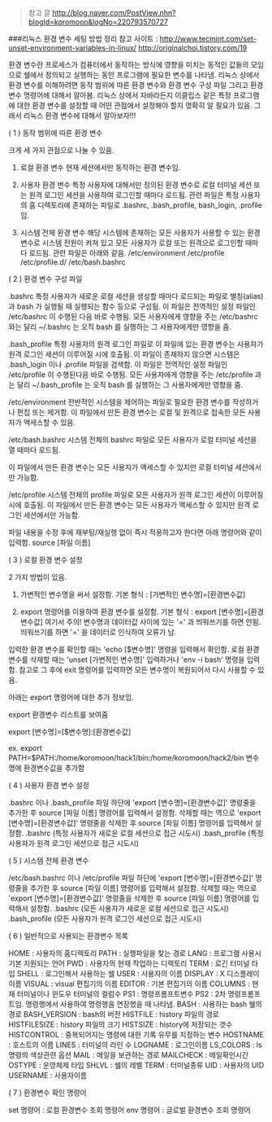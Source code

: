 > 참고 글
> http://blog.naver.com/PostView.nhn?blogId=koromoon&logNo=220793570727

###리눅스 환경 변수 세팅 방법 정리
참고 사이트 :
http://www.tecmint.com/set-unset-environment-variables-in-linux/
http://originalchoi.tistory.com/19


환경 변수란 프로세스가 컴퓨터에서 동작하는 방식에 영향을 미치는 동적인 값들의 모임으로 쉘에서 정의되고 실행하는 동안 프로그램에 필요한 변수를 나타냄.
리눅스 상에서 환경 변수를 이해하려면 동작 범위에 따른 환경 변수와 환경 변수 구성 파일 그리고 환경 변수 명령어에 대해서 알아봄.
리눅스 상에서 자바라든지 이클립스 같은 특정 프로그램에 대한 환경 변수를 설정할 때 어떤 관점에서 설정해야 할지 명확히 알 필요가 있음.
그래서 리눅스 환경 변수에 대해서 알아보자!!!



( 1 ) 동작 범위에 따른 환경 변수



크게 세 가지 관점으로 나눌 수 있음.



1. 로컬 환경 변수
현재 세션에서만 동작하는 환경 변수임.



2. 사용자 환경 변수
특정 사용자에 대해서만 정의된 환경 변수로 로컬 터미널 세션 또는 원격 로그인 세션을 사용하여 로그인할 때마다 로드됨.
관련 파일은 특정 사용자의 홈 디렉토리에 존재하는 파일로 .bashrc, .bash_profile, bash_login, .profile 임.



3. 시스템 전체 환경 변수
해당 시스템에 존재하는 모든 사용자가 사용할 수 있는 환경 변수로 시스템 전원이 켜져 있고 모든 사용자가 로컬 또는 원격으로 로그인할 때마다 로드됨.
관련 파일은 아래와 같음.
/etc/environment
/etc/profile
/etc/profile.d/
/etc/bash.bashrc









( 2 ) 환경 변수 구성 파일



.bashrc
특정 사용자가 새로운 로컬 세션을 생성할 때마다 로드되는 파일로 별칭(alias)과 bash 가 실행될 때 실행되는 함수 등으로 구성됨.
이 파일은 전역적인 설정 파일인 /etc/bashrc 이 수행된 다음 바로 수행됨.
모든 사용자에게 영향을 주는 /etc/bashrc 와는 달리 ~/.bashrc 는 오직 bash 를 실행하는 그 사용자에게만 영향을 줌.



.bash_profile
특정 사용자의 원격 로그인 파일로 이 파일에 있는 환경 변수는 사용자가 원격 로그인 세션이 이루어질 시에 호출됨.
이 파일이 존재하지 않으면 시스템은 .bash_login 이나 .profile 파일을 검색함.
이 파일은 전역적인 설정 파일인 /etc/profile 이 수행된다음 바로 수행됨.
모든 사용자에게 영향을 주는 /etc/profile 과는 달리 ~/.bash_profile 는 오직 bash 를 실행하는 그 사용자에게만 영향을 줌.



/etc/environment
전반적인 시스템을 제어하는 파일로 필요한 환경 변수를 작성하거나 편집 또는 제거함.
이 파일에서 만든 환경 변수는 로컬 및 원격으로 접속한 모든 사용자가 액세스할 수 있음.



/etc/bash.bashrc
시스템 전체의 bashrc 파일로 모든 사용자가 로컬 터미널 세션을 열 때마다 로드됨.

이 파일에서 만든 환경 변수는 모든 사용자가 액세스할 수 있지만 로컬 터미널 세션에서만 가능함.




/etc/profile
시스템 전체의 profile 파일로 모든 사용자가 원격 로그인 세션이 이루어질 시에 호출됨.
이 파일에서 만든 환경 변수는 모든 사용자가 액세스할 수 있지만 원격 로그인 세션에서만 가능함.




파일 내용을 수정 후에 재부팅/재실행 없이 즉시 적용하고자 한다면 아래 명령어와 같이 입력함.
source [파일 이름]









( 3 ) 로컬 환경 변수 설정




2 가지 방법이 있음.






1. 가변적인 변수명을 써서 설정함.
기본 형식 : [가변적인 변수명]=[환경변수값]






2. export 명령어를 이용하여 환경 변수를 설정함.
기본 형식 : export [변수명]=[환경변수값]
여기서 주의! 변수명과 데이터값 사이에 있는 '=' 과 띄워쓰기를 하면 안됨.
띄워쓰기를 하면 '=' 을 데이터로 인식하여 오류가 남.



입력한 환경 변수를 확인할 때는 'echo [$변수명]' 명령을 입력해서 확인함.
로컬 환경 변수를 삭제할 때는 'unset [가변적인 변수명]' 입력하거나 'env -i bash' 명령을 입력함.
참고로 그 후에 exit 명령어를 입력하면 모든 변수명이 복원되어서 다시 사용할 수 있음.




아래는 export 명령어에 대한 추가 정보임.

export
환경변수 리스트를 보여줌

export [변수명]=[$변수명]:[환경변수값]

ex. export PATH=$PATH:/home/koromoon/hack1/bin:/home/koromoon/hack2/bin
변수명에 환경변수값을 추가함






( 4 ) 사용자 환경 변수 설정


.bashrc 이나 .bash_profile 파일 하단에 'export [변수명]=[환경변수값]' 명령줄을 추가한 후 source [파일 이름] 명령어를 입력해서 설정함.
삭제할 때는 역으로 'export [변수명]=[환경변수값]' 명령줄을 삭제한 후 source [파일 이름] 명령어를 입력해서 설정함.
.bashrc (특정 사용자가 새로운 로컬 세션으로 접근 시도시)
.bash_profile (특정 사용자가 원격 로그인 세션으로 접근 시도시)







( 5 ) 시스템 전체 환경 변수



/etc/bash.bashrc 이나 /etc/profile 파일 하단에 'export [변수명]=[환경변수값]' 명령줄을 추가한 후 source [파일 이름] 명령어를 입력해서 설정함.
삭제할 때는 역으로 'export [변수명]=[환경변수값]' 명령줄을 삭제한 후 source [파일 이름] 명령어를 입력해서 설정함.
.bashrc (모든 사용자가 새로운 로컬 세션으로 접근 시도시)
.bash_profile (모든 사용자가 원격 로그인 세션으로 접근 시도시)







( 6 ) 일반적으로 사용되는 환경변수 목록



HOME         : 사용자의 홈디렉토리
PATH         : 실행파일을 찾는 경로
LANG         : 프로그램 사용시 기본 지원되는 언어
PWD          : 사용자의 현재 작업하는 디렉토리
TERM         : 로긴 터미널 타입
SHELL        : 로그인해서 사용하는 쉘
USER         : 사용자의 이름
DISPLAY      : X 디스플레이 이름
VISUAL       : visual 편집기의 이름
EDITOR       : 기본 편집기의 이름
COLUMNS      : 현재 터미널이나 윈도우 터미널의 컬럼수
PS1          : 명령프롬프트변수
PS2          : 2차 명령프롬프트임. 명령행에서 사용하여 명령행을 연장했을 때 나타냄.
BASH         : 사용하는 bash 쉘의 경로
BASH_VERSION : bash의 버전
HISTFILE     : history 파일의 경로
HISTFILESIZE : history 파일의 크기
HISTSIZE     : history에 저장되는 갯수
HISTCONTROL  : 중복되어지는 명령에 대한 기록 유무를 지정하는 변수
HOSTNAME     : 호스트의 이름
LINES        : 터미널의 라인 수
LOGNAME      : 로그인이름
LS_COLORS    : ls 명령의 색상관련 옵션
MAIL         : 메일을 보관하는 경로
MAILCHECK    : 메일확인시간
OSTYPE       : 운영체제 타입
SHLVL        : 쉘의 레벨
TERM         : 터미널종류
UID          : 사용자의 UID
USERNAME     : 사용자이름







( 7 ) 환경변수 확인 명령어



set 명령어   : 로컬 환경변수 조회 명령어
env 명령어   : 글로벌 환경변수 조회 명령어

